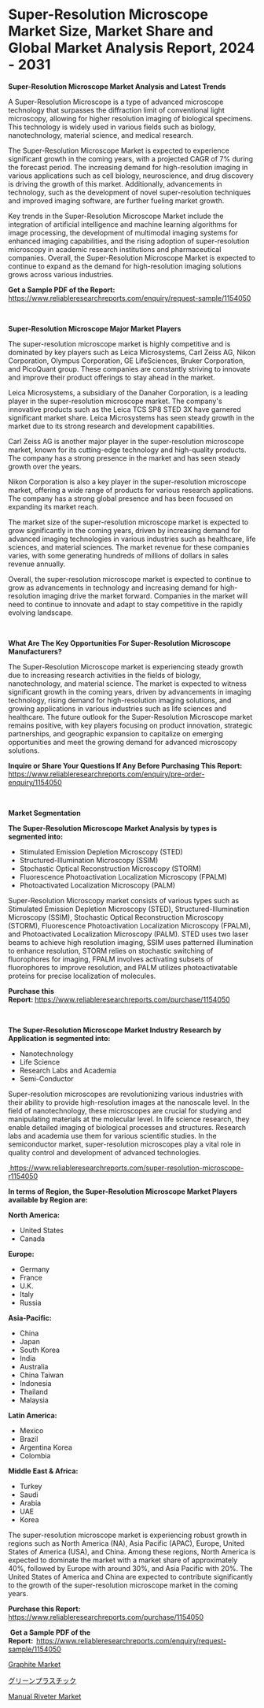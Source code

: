 <p><h1>Super-Resolution Microscope Market Size, Market Share and Global Market Analysis Report, 2024 - 2031</h1></p><p><strong>Super-Resolution Microscope Market Analysis and Latest Trends</strong></p>
<p><p>A Super-Resolution Microscope is a type of advanced microscope technology that surpasses the diffraction limit of conventional light microscopy, allowing for higher resolution imaging of biological specimens. This technology is widely used in various fields such as biology, nanotechnology, material science, and medical research.</p><p>The Super-Resolution Microscope Market is expected to experience significant growth in the coming years, with a projected CAGR of 7% during the forecast period. The increasing demand for high-resolution imaging in various applications such as cell biology, neuroscience, and drug discovery is driving the growth of this market. Additionally, advancements in technology, such as the development of novel super-resolution techniques and improved imaging software, are further fueling market growth.</p><p>Key trends in the Super-Resolution Microscope Market include the integration of artificial intelligence and machine learning algorithms for image processing, the development of multimodal imaging systems for enhanced imaging capabilities, and the rising adoption of super-resolution microscopy in academic research institutions and pharmaceutical companies. Overall, the Super-Resolution Microscope Market is expected to continue to expand as the demand for high-resolution imaging solutions grows across various industries.</p></p>
<p><strong>Get a Sample PDF of the Report:&nbsp;</strong> <a href="https://www.reliableresearchreports.com/enquiry/request-sample/1154050">https://www.reliableresearchreports.com/enquiry/request-sample/1154050</a></p>
<p>&nbsp;</p>
<p><strong>Super-Resolution Microscope Major Market Players</strong></p>
<p><p>The super-resolution microscope market is highly competitive and is dominated by key players such as Leica Microsystems, Carl Zeiss AG, Nikon Corporation, Olympus Corporation, GE LifeSciences, Bruker Corporation, and PicoQuant group. These companies are constantly striving to innovate and improve their product offerings to stay ahead in the market.</p><p>Leica Microsystems, a subsidiary of the Danaher Corporation, is a leading player in the super-resolution microscope market. The company's innovative products such as the Leica TCS SP8 STED 3X have garnered significant market share. Leica Microsystems has seen steady growth in the market due to its strong research and development capabilities.</p><p>Carl Zeiss AG is another major player in the super-resolution microscope market, known for its cutting-edge technology and high-quality products. The company has a strong presence in the market and has seen steady growth over the years.</p><p>Nikon Corporation is also a key player in the super-resolution microscope market, offering a wide range of products for various research applications. The company has a strong global presence and has been focused on expanding its market reach.</p><p>The market size of the super-resolution microscope market is expected to grow significantly in the coming years, driven by increasing demand for advanced imaging technologies in various industries such as healthcare, life sciences, and material sciences. The market revenue for these companies varies, with some generating hundreds of millions of dollars in sales revenue annually.</p><p>Overall, the super-resolution microscope market is expected to continue to grow as advancements in technology and increasing demand for high-resolution imaging drive the market forward. Companies in the market will need to continue to innovate and adapt to stay competitive in the rapidly evolving landscape.</p></p>
<p>&nbsp;</p>
<p><strong>What Are The Key Opportunities For Super-Resolution Microscope Manufacturers?</strong></p>
<p><p>The Super-Resolution Microscope market is experiencing steady growth due to increasing research activities in the fields of biology, nanotechnology, and material science. The market is expected to witness significant growth in the coming years, driven by advancements in imaging technology, rising demand for high-resolution imaging solutions, and growing applications in various industries such as life sciences and healthcare. The future outlook for the Super-Resolution Microscope market remains positive, with key players focusing on product innovation, strategic partnerships, and geographic expansion to capitalize on emerging opportunities and meet the growing demand for advanced microscopy solutions.</p></p>
<p><strong>Inquire or Share Your Questions If Any Before Purchasing This Report:</strong> <a href="https://www.reliableresearchreports.com/enquiry/pre-order-enquiry/1154050">https://www.reliableresearchreports.com/enquiry/pre-order-enquiry/1154050</a></p>
<p>&nbsp;</p>
<p><strong>Market Segmentation</strong></p>
<p><strong>The Super-Resolution Microscope Market Analysis by types is segmented into:</strong></p>
<p><ul><li>Stimulated Emission Depletion Microscopy (STED)</li><li>Structured-Illumination Microscopy (SSIM)</li><li>Stochastic Optical Reconstruction Microscopy (STORM)</li><li>Fluorescence Photoactivation Localization Microscopy (FPALM)</li><li>Photoactivated Localization Microscopy (PALM)</li></ul></p>
<p><p>Super-Resolution Microscopy market consists of various types such as Stimulated Emission Depletion Microscopy (STED), Structured-Illumination Microscopy (SSIM), Stochastic Optical Reconstruction Microscopy (STORM), Fluorescence Photoactivation Localization Microscopy (FPALM), and Photoactivated Localization Microscopy (PALM). STED uses two laser beams to achieve high resolution imaging, SSIM uses patterned illumination to enhance resolution, STORM relies on stochastic switching of fluorophores for imaging, FPALM involves activating subsets of fluorophores to improve resolution, and PALM utilizes photoactivatable proteins for precise localization of molecules.</p></p>
<p><strong>Purchase this Report:&nbsp;</strong><a href="https://www.reliableresearchreports.com/purchase/1154050">https://www.reliableresearchreports.com/purchase/1154050</a></p>
<p>&nbsp;</p>
<p><strong>The Super-Resolution Microscope Market Industry Research by Application is segmented into:</strong></p>
<p><ul><li>Nanotechnology</li><li>Life Science</li><li>Research Labs and Academia</li><li>Semi-Conductor</li></ul></p>
<p><p>Super-resolution microscopes are revolutionizing various industries with their ability to provide high-resolution images at the nanoscale level. In the field of nanotechnology, these microscopes are crucial for studying and manipulating materials at the molecular level. In life science research, they enable detailed imaging of biological processes and structures. Research labs and academia use them for various scientific studies. In the semiconductor market, super-resolution microscopes play a vital role in quality control and development of advanced technologies.</p></p>
<p><a href="https://www.reliableresearchreports.com/super-resolution-microscope-r1154050">&nbsp;https://www.reliableresearchreports.com/super-resolution-microscope-r1154050</a></p>
<p><strong>In terms of Region, the Super-Resolution Microscope Market Players available by Region are:</strong></p>
<p>
    <p> <strong> North America: </strong>
        <ul>
            <li>United States</li>
            <li>Canada</li>
        </ul>
        </p> 
    <p> <strong> Europe: </strong>
        <ul>
            <li>Germany</li>
            <li>France</li>
            <li>U.K.</li>
            <li>Italy</li>
            <li>Russia</li>
        </ul>
        </p> 
    <p> <strong> Asia-Pacific: </strong>
        <ul>
            <li>China</li>
            <li>Japan</li>
            <li>South Korea</li>
            <li>India</li>
            <li>Australia</li>
            <li>China Taiwan</li>
            <li>Indonesia</li>
            <li>Thailand</li>
            <li>Malaysia</li>
        </ul>
        </p> 
    <p> <strong> Latin America: </strong>
        <ul>
            <li>Mexico</li>
            <li>Brazil</li>
            <li>Argentina Korea</li>
            <li>Colombia</li>
        </ul>
        </p> 
    <p> <strong> Middle East & Africa: </strong>
        <ul>
            <li>Turkey</li>
            <li>Saudi</li>
            <li>Arabia</li>
            <li>UAE</li>
            <li>Korea</li>
        </ul>
    </p>
    </p>
<p><p>The super-resolution microscope market is experiencing robust growth in regions such as North America (NA), Asia Pacific (APAC), Europe, United States of America (USA), and China. Among these regions, North America is expected to dominate the market with a market share of approximately 40%, followed by Europe with around 30%, and Asia Pacific with 20%. The United States of America and China are expected to contribute significantly to the growth of the super-resolution microscope market in the coming years.</p></p>
<p><strong>Purchase this Report: </strong><a href="https://www.reliableresearchreports.com/purchase/1154050">https://www.reliableresearchreports.com/purchase/1154050</a></p>
<p>&nbsp;<strong>Get a Sample PDF of the Report:&nbsp;&nbsp;</strong><a href="https://www.reliableresearchreports.com/enquiry/request-sample/1154050">https://www.reliableresearchreports.com/enquiry/request-sample/1154050</a></p>
<p><strong></strong></p>
<p><p><a href="https://iodized-pantydraco-05c.notion.site/Graphite-Market-Insights-into-Market-CAGR-Market-Trends-and-Growth-Strategies-0313cb4ccf72422e93485be9308cd4df">Graphite Market</a></p><p><a href="https://github.com/lababdou/Market-Research-Report-List-3/blob/main/398450542749.md">グリーンプラスチック</a></p><p><a href="https://view.publitas.com/reportprime-1/manual-riveter-market-size-cagr-trends-2024-2030/">Manual Riveter Market</a></p></p>